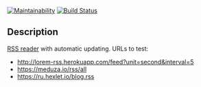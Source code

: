 [![Maintainability](https://api.codeclimate.com/v1/badges/6f3fb327b8b12f315807/maintainability)](https://codeclimate.com/github/egortd/project-rss-reader/maintainability)
[![Build Status](https://travis-ci.org/egortd/project-rss-reader.svg?branch=master)](https://travis-ci.org/egortd/project-rss-reader)

## Description
[RSS reader](http://egortd-rss-reader.surge.sh) with automatic updating.
URLs to test:
* http://lorem-rss.herokuapp.com/feed?unit=second&interval=5
* https://meduza.io/rss/all
* https://ru.hexlet.io/blog.rss
